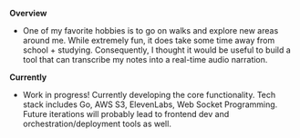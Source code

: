 **Overview**
- One of my favorite hobbies is to go on walks and explore new areas around me. While extremely fun, it does take some time away from school + studying. Consequently, I thought it would be useful to build a tool that can transcribe my notes into a real-time audio narration. 

**Currently**
- Work in progress! Currently developing the core functionality. Tech stack includes Go, AWS S3, ElevenLabs, Web Socket Programming. Future iterations will probably lead to frontend dev and orchestration/deployment tools as well.
